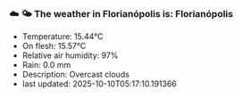 ### ☁️ 🌤️  The weather in Florianópolis is: Florianópolis

- Temperature: 15.44°C
- On flesh: 15.57°C
- Relative air humidity: 97%
- Rain: 0.0 mm
- Description: Overcast clouds
- last updated: 2025-10-10T05:17:10.191366
